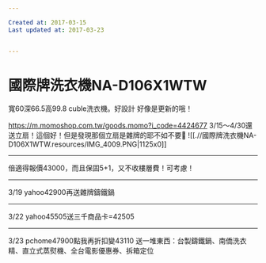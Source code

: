 ```yaml
---

Created at: 2017-03-15
Last updated at: 2017-03-23


---
```


# 國際牌洗衣機NA-D106X1WTW


寬60深66.5高99.8
cuble洗衣機。好設計
好像是更新的哦！

<https://m.momoshop.com.tw/goods.momo?i_code=4424677>
3/15～4/30還送立扇！這個好！但是發現那個立扇是雜牌的耶不如不要😤
![[.//國際牌洗衣機NA-D106X1WTW.resources/IMG_4009.PNG\|1125x0]]

* * *

倍適得報價43000，而且保固5+1，又不收樓層費！可考慮！

* * *

3/19 yahoo42900再送雜牌鑄鐵鍋

* * *

3/22 yahoo45505送三千商品卡=42505

* * *

3/23 pchome47900點我再折扣變43110
送一堆東西：台製鑄鐵鍋、南僑洗衣精、直立式蒸熨機、全台電影優惠券、拆箱定位

